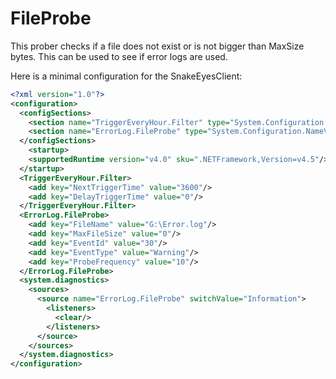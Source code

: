 # FileProbe

This prober checks if a file does not exist or is not bigger than MaxSize bytes. This can be used to see if error logs are used.

Here is a minimal configuration for the SnakeEyesClient:

```xml
<?xml version="1.0"?>
<configuration>
  <configSections>
    <section name="TriggerEveryHour.Filter" type="System.Configuration.NameValueSectionHandler"/>
    <section name="ErrorLog.FileProbe" type="System.Configuration.NameValueSectionHandler"/>
  </configSections>
    <startup>
    <supportedRuntime version="v4.0" sku=".NETFramework,Version=v4.5"/>
  </startup>
  <TriggerEveryHour.Filter>
    <add key="NextTriggerTime" value="3600"/>
    <add key="DelayTriggerTime" value="0"/>
  </TriggerEveryHour.Filter>
  <ErrorLog.FileProbe>
    <add key="FileName" value="G:\Error.log"/>
    <add key="MaxFileSize" value="0"/>
    <add key="EventId" value="30"/>
    <add key="EventType" value="Warning"/>
    <add key="ProbeFrequency" value="10"/>
  </ErrorLog.FileProbe>
  <system.diagnostics>
    <sources>
      <source name="ErrorLog.FileProbe" switchValue="Information">
        <listeners>
          <clear/>
        </listeners>
      </source>
    </sources>
  </system.diagnostics>
</configuration>
```

